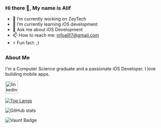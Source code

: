 ### Hi there 👋, My name is Alif



- 🔭 I’m currently working on ZeyTech
- 🌱 I’m currently learning iOS development
- 💬 Ask me about iOS Development
- 📫 How to reach me: infoalif7@gmail.com
- ⚡ Fun fact: ;)


### About Me 
I'm a Computer Science graduate and a passionate iOS Developer. I love building mobile apps.




[<img src='https://cdn.jsdelivr.net/npm/simple-icons@3.0.1/icons/linkedin.svg' alt='linkedin' height='40'>](https://www.linkedin.com/inin/alif7/)  

[![Top Langs](https://github-readme-stats.vercel.app/api/top-langs/?username=Alif-bot)](https://github.com/anuraghazra/github-readme-stats)

![GitHub stats](https://github-readme-stats.vercel.app/api?username=Alif-bot&show_icons=true&count_private=true)  

![Vaunt Badge](https://api.vaunt.dev/v1/github/entities/Alif-bot/contributions?format=svg&private=true)  


